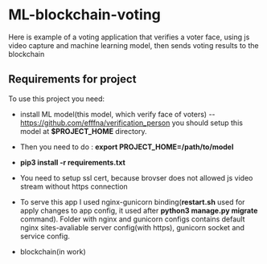 # ML-blockchain-voting
Here is example of a voting application that verifies a voter face, using js video capture and machine learning model, then sends voting results to the blockchain 
## Requirements for project
To use this project you need:
+ install ML model(this model, which verify face of voters) -- https://github.com/efffna/verification_person
you should setup this model at __$PROJECT_HOME__ directory. 
+ Then you need to do : __export PROJECT_HOME=/path/to/model__
+ __pip3 install -r requirements.txt__
+ You need to setup ssl cert, because brovser does not allowed js video stream without https connection
+ To serve this app I used nginx-gunicorn binding(__restart.sh__ used for apply changes to app config, it used after __python3 manage.py migrate__ command). Folder with nginx and gunicorn configs contains default nginx sites-avaliable server config(with https), gunicorn socket and service config.

+ blockchain(in work)

